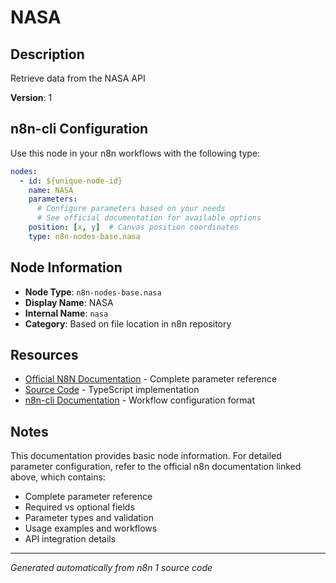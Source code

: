 # NASA

## Description

Retrieve data from the NASA API

**Version**: 1

## n8n-cli Configuration

Use this node in your n8n workflows with the following type:

```yaml
nodes:
  - id: ${unique-node-id}
    name: NASA
    parameters:
      # Configure parameters based on your needs
      # See official documentation for available options
    position: [x, y]  # Canvas position coordinates
    type: n8n-nodes-base.nasa
```

## Node Information

- **Node Type**: `n8n-nodes-base.nasa`
- **Display Name**: NASA
- **Internal Name**: `nasa`
- **Category**: Based on file location in n8n repository

## Resources

- [Official N8N Documentation](https://docs.n8n.io/integrations/builtin/app-nodes/n8n-nodes-base.nasa/) - Complete parameter reference
- [Source Code](https://github.com/n8n-io/n8n/blob/master/packages/nodes-base/nodes/Nasa/Nasa.node.ts) - TypeScript implementation
- [n8n-cli Documentation](https://github.com/edenreich/n8n-cli) - Workflow configuration format

## Notes

This documentation provides basic node information. For detailed parameter configuration, 
refer to the official n8n documentation linked above, which contains:

- Complete parameter reference
- Required vs optional fields
- Parameter types and validation
- Usage examples and workflows
- API integration details

---
*Generated automatically from n8n 1 source code*
